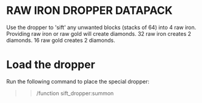 # RAW IRON DROPPER DATAPACK

Use the dropper to 'sift' any unwanted blocks (stacks of 64) into 4 raw iron. Providing raw iron or raw gold will create diamonds. 32 raw iron creates 2 diamonds. 16 raw gold creates 2 diamonds.

# Load the dropper

Run the following command to place the special dropper:

>>/function sift_dropper:summon
